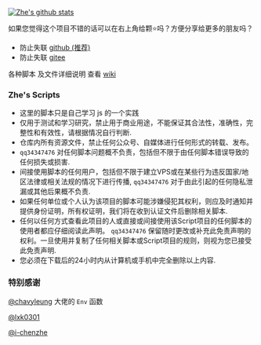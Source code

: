 [![Zhe's github stats](https://github-readme-stats.vercel.app/api?username=qq34347476)](https://github.com/anuraghazra/github-readme-stats)

如果您觉得这个项目不错的话可以在右上角给颗⭐吗？方便分享给更多的朋友吗？

* 防止失联 [github (推荐)](https://github.com/qq34347476)
* 防止失联 [gitee](https://gitee.com/qq34347476)

各种脚本 及文件详细说明 查看 [wiki](https://github.com/qq34347476/js_script/wiki)

### Zhe's Scripts

* 这里的脚本只是自己学习 js 的一个实践
* 仅用于测试和学习研究，禁止用于商业用途，不能保证其合法性，准确性，完整性和有效性，请根据情况自行判断.
* 仓库内所有资源文件，禁止任何公众号、自媒体进行任何形式的转载、发布。
* `qq34347476` 对任何脚本问题概不负责，包括但不限于由任何脚本错误导致的任何损失或损害.
* 间接使用脚本的任何用户，包括但不限于建立VPS或在某些行为违反国家/地区法律或相关法规的情况下进行传播, `qq34347476` 对于由此引起的任何隐私泄漏或其他后果概不负责.
* 如果任何单位或个人认为该项目的脚本可能涉嫌侵犯其权利，则应及时通知并提供身份证明，所有权证明，我们将在收到认证文件后删除相关脚本.
* 任何以任何方式查看此项目的人或直接或间接使用该Script项目的任何脚本的使用者都应仔细阅读此声明。 `qq34347476` 保留随时更改或补充此免责声明的权利。一旦使用并复制了任何相关脚本或Script项目的规则，则视为您已接受此免责声明.
* 您必须在下载后的24小时内从计算机或手机中完全删除以上内容.


### 特别感谢

[@chavyleung](https://github.com/chavyleung) 大佬的 `Env` 函数

[@lxk0301](https://gitee.com/lxk0301)

[@i-chenzhe](https://github.com/i-chenzhe)

